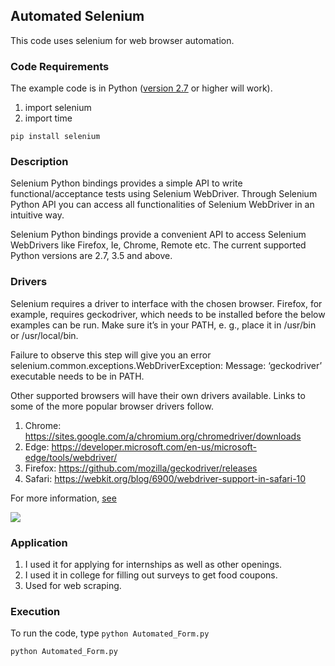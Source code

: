 ## Automated Selenium
This code uses selenium for web browser automation.

### Code Requirements
The example code is in Python ([version 2.7](https://www.python.org/download/releases/2.7/) or higher will work). 
1) import selenium
2) import time

```
pip install selenium
```

### Description

Selenium Python bindings provides a simple API to write functional/acceptance tests using Selenium WebDriver. Through Selenium Python API you can access all functionalities of Selenium WebDriver in an intuitive way.

Selenium Python bindings provide a convenient API to access Selenium WebDrivers like Firefox, Ie, Chrome, Remote etc. The current supported Python versions are 2.7, 3.5 and above.

### Drivers
Selenium requires a driver to interface with the chosen browser. Firefox, for example, requires geckodriver, which needs to be installed before the below examples can be run. Make sure it’s in your PATH, e. g., place it in /usr/bin or /usr/local/bin.

Failure to observe this step will give you an error selenium.common.exceptions.WebDriverException: Message: ‘geckodriver’ executable needs to be in PATH.

Other supported browsers will have their own drivers available. Links to some of the more popular browser drivers follow.

1) Chrome: 	https://sites.google.com/a/chromium.org/chromedriver/downloads
2) Edge: 	https://developer.microsoft.com/en-us/microsoft-edge/tools/webdriver/
3) Firefox: 	https://github.com/mozilla/geckodriver/releases
4) Safari: 	https://webkit.org/blog/6900/webdriver-support-in-safari-10

For more information, [see](http://selenium-python.readthedocs.io/installation.html#introduction)


<img src="https://github.com/akshaybahadur21/Automated-Selenium/blob/master/automated.gif">

### Application

1) I used it for applying for internships as well as other openings.
2) I used it in college for filling out surveys to get food coupons.
3) Used for web scraping.

### Execution
To run the code, type `python Automated_Form.py`

```
python Automated_Form.py
```
